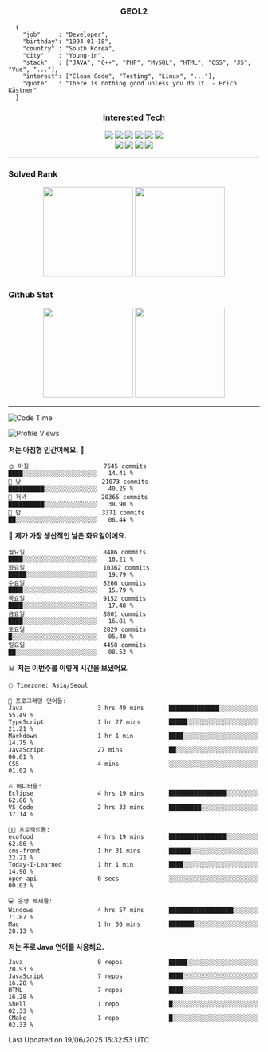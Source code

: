<div align="center">

  ### GEOL2
</div>

```
  {
    "job"     : "Developer",
    "birthday": "1994-01-18",
    "country" : "South Korea",
    "city"    : "Young-in",
    "stack"   : ["JAVA", "C++", "PHP", "MySQL", "HTML", "CSS", "JS", "Vue", "..."],
    "interest": ["Clean Code", "Testing", "Linux", "..."], 
    "quote"   : "There is nothing good unless you do it. - Erich Kästner"
  }
  ```
  
<div align="center">
  
  ### Interested Tech
  
  <img src="https://img.shields.io/badge/Laravel-F05340?style=flat-square&logo=Laravel&logoColor=white">
  <img src="https://img.shields.io/badge/SpringBoot-6DB33F?style=flat-square&logo=SpringBoot&logoColor=white">
  <img src="https://img.shields.io/badge/-NestJs-ea2845?style=flat-square&logo=nestjs&logoColor=white">
  <img src="https://img.shields.io/badge/Express-000000?style=flat-square&logo=Express&logoColor=white">
  <img src="https://img.shields.io/badge/Three.js-000000?style=flat-square&logo=Three.js&logoColor=white">
  <img src="https://img.shields.io/badge/OpenAI-%23412991?style=flat-square&logo=openai&logoColor=white">
  <br>
  <img src="https://img.shields.io/badge/Java-ED8B00?style=flat-square&logo=openjdk&logoColor=white">
  <img src="https://img.shields.io/badge/JavaScript-F7DF1E?style=flat-square&logo=JavaScript&logoColor=black">
  <img src="https://img.shields.io/badge/TypeScript-007acc?style=flat-square&logo=TypeScript&logoColor=black">
  <img src="https://img.shields.io/badge/MySQL-4479A1?style=flat-square&logo=mysql&logoColor=white"><br>

</div>

------------

  ### Solved Rank
  
  <div align="center">
    <img height="180em" src="https://mazassumnida.wtf/api/v2/generate_badge?boj=geol2">
    <img height="180em" src="https://leetcard.jacoblin.cool/Geol2?theme=light&font=Gugi&border=0&radius=20">
  </div>
  
  ### Github Stat 
  <div align="center">
    <img height="180em" src="https://github-readme-stats-git-masterrstaa-rickstaa.vercel.app/api?username=geol2&show_icons=true&theme=dark">
    <img height="180em" src="https://github-readme-stats-git-masterrstaa-rickstaa.vercel.app/api/top-langs/?username=geol2&show_icons=true&hide=css,scss,html&layout=compact&theme=dark&count_private=true&langs_count=8">
  </div>
  
------------
<!--START_SECTION:waka-->
![Code Time](http://img.shields.io/badge/Code%20Time-4%2C182%20hrs%2049%20mins-blue)

![Profile Views](http://img.shields.io/badge/Profile%20Views-9-blue)

**저는 아침형 인간이에요. 🐤** 

```text
🌞 아침                     7545 commits        ████░░░░░░░░░░░░░░░░░░░░░   14.41 % 
🌆 낮　                     21073 commits       ██████████░░░░░░░░░░░░░░░   40.25 % 
🌃 저녁                     20365 commits       ██████████░░░░░░░░░░░░░░░   38.90 % 
🌙 밤　                     3371 commits        ██░░░░░░░░░░░░░░░░░░░░░░░   06.44 % 
```
📅 **제가 가장 생산적인 날은 화요일이에요.** 

```text
월요일                      8486 commits        ████░░░░░░░░░░░░░░░░░░░░░   16.21 % 
화요일                      10362 commits       █████░░░░░░░░░░░░░░░░░░░░   19.79 % 
수요일                      8266 commits        ████░░░░░░░░░░░░░░░░░░░░░   15.79 % 
목요일                      9152 commits        ████░░░░░░░░░░░░░░░░░░░░░   17.48 % 
금요일                      8801 commits        ████░░░░░░░░░░░░░░░░░░░░░   16.81 % 
토요일                      2829 commits        █░░░░░░░░░░░░░░░░░░░░░░░░   05.40 % 
일요일                      4458 commits        ██░░░░░░░░░░░░░░░░░░░░░░░   08.52 % 
```


📊 **저는 이번주를 이렇게 시간을 보냈어요.** 

```text
🕑︎ Timezone: Asia/Seoul

💬 프로그래밍 언어들: 
Java                     3 hrs 49 mins       ██████████████░░░░░░░░░░░   55.49 % 
TypeScript               1 hr 27 mins        █████░░░░░░░░░░░░░░░░░░░░   21.21 % 
Markdown                 1 hr 1 min          ████░░░░░░░░░░░░░░░░░░░░░   14.75 % 
JavaScript               27 mins             ██░░░░░░░░░░░░░░░░░░░░░░░   06.61 % 
CSS                      4 mins              ░░░░░░░░░░░░░░░░░░░░░░░░░   01.02 % 

🔥 에디터들: 
Eclipse                  4 hrs 19 mins       ████████████████░░░░░░░░░   62.86 % 
VS Code                  2 hrs 33 mins       █████████░░░░░░░░░░░░░░░░   37.14 % 

🐱‍💻 프로젝트들: 
ecofood                  4 hrs 19 mins       ████████████████░░░░░░░░░   62.86 % 
cms-front                1 hr 31 mins        ██████░░░░░░░░░░░░░░░░░░░   22.21 % 
Today-I-Learned          1 hr 1 min          ████░░░░░░░░░░░░░░░░░░░░░   14.90 % 
open-api                 0 secs              ░░░░░░░░░░░░░░░░░░░░░░░░░   00.03 % 

💻 운영 체제들: 
Windows                  4 hrs 57 mins       ██████████████████░░░░░░░   71.87 % 
Mac                      1 hr 56 mins        ███████░░░░░░░░░░░░░░░░░░   28.13 % 
```

**저는 주로 Java 언어를 사용해요.** 

```text
Java                     9 repos             █████░░░░░░░░░░░░░░░░░░░░   20.93 % 
JavaScript               7 repos             ████░░░░░░░░░░░░░░░░░░░░░   16.28 % 
HTML                     7 repos             ████░░░░░░░░░░░░░░░░░░░░░   16.28 % 
Shell                    1 repo              █░░░░░░░░░░░░░░░░░░░░░░░░   02.33 % 
CMake                    1 repo              █░░░░░░░░░░░░░░░░░░░░░░░░   02.33 % 
```




 Last Updated on 19/06/2025 15:32:53 UTC
<!--END_SECTION:waka-->

<div align="center">
  
  <!-- [![Hits](https://hits.seeyoufarm.com/api/count/incr/badge.svg?url=https%3A%2F%2Fgithub.com%2Fgeol2&count_bg=%2379C83D&title_bg=%23555555&icon=myspace.svg&icon_color=%23E7E7E7&title=hits&edge_flat=false)](https://hits.seeyoufarm.com) -->
  
</div>

<!--
**Geol2/Geol2** is a ✨ _special_ ✨ repository because its `README.md` (this file) appears on your GitHub profile.

Here are some ideas to get you started:
- 🔭 I’m currently working on ...
- 🌱 I’m currently learning ...
- 👯 I’m looking to collaborate on ...
- 🤔 I’m looking for help with ...
- 💬 Ask me about ...
- 📫 How to reach me: ...
- 😄 Pronouns: ...
- ⚡ Fun fact: ...
-->
